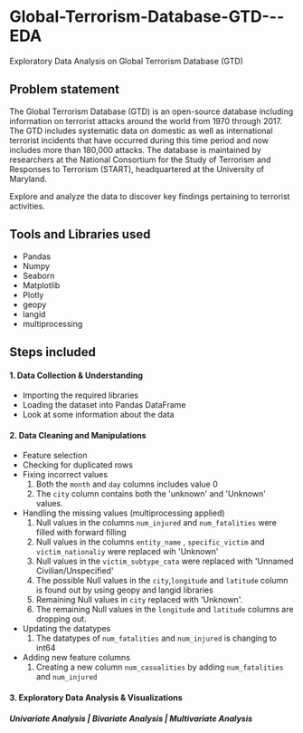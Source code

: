 # Global-Terrorism-Database-GTD---EDA
Exploratory Data Analysis on Global Terrorism Database (GTD)
## **Problem statement** 
The Global Terrorism Database (GTD) is an open-source database including information on terrorist attacks around the world from 1970 through 2017. The GTD includes systematic data on domestic as well as international terrorist incidents that have occurred during this time period and now includes more than 180,000 attacks. The database is maintained by researchers at the National Consortium for the Study of Terrorism and Responses to Terrorism (START), headquartered at the University of Maryland.<br>

Explore and analyze the data to discover key findings pertaining to terrorist activities. <br>

## **Tools and Libraries used**
* Pandas 
* Numpy
* Seaborn
* Matplotlib
* Plotly
* geopy
* langid
* multiprocessing

## **Steps included**
####   **1. Data Collection & Understanding** 
 * Importing the required libraries
 * Loading the dataset into Pandas DataFrame
 * Look at some information about the data

####   **2. Data Cleaning and Manipulations** 
 * Feature selection <br>
 * Checking for duplicated rows  <br>
 * Fixing incorrect values <br>
    1. Both the <code>month</code> and <code>day</code> columns includes value 0
    2. The <code>city</code> column contains both the 'unknown' and 'Unknown' values. <br>
 * Handling the missing values (multiprocessing applied)<br>
    1. Null values in the columns <code>num_injured</code> and <code>num_fatalities</code> were filled with forward filling <br>
    2. Null values in the columns <code>entity_name</code> , <code>specific_victim</code> and <code>victim_nationaliy</code> were replaced wih 'Unknown' <br>
    3. Null values in the <code>victim_subtype_cata</code> were replaced with 'Unnamed Civilian/Unspecified'<br>
    4. The possible Null values in the <code>city</code>,<code>longitude</code> and <code>latitude</code> column is found out by using geopy and langid libraries <br>
    5. Remaining Null values in <code>city</code> replaced with 'Unknown'.<br>
    6. The remaining Null values in the <code>longitude</code> and <code>latitude</code> columns are dropping out.<br>
 * Updating the datatypes <br>
   1. The datatypes of <code>num_fatalities</code> and <code>num_injured</code> is changing to int64 <br>
 * Adding new feature columns <br>
   1. Creating a new column <code>num_casualities</code> by adding <code>num_fatalities</code> and <code>num_injured</code>

#### **3. Exploratory Data Analysis & Visualizations**
###### **Univariate Analysis | Bivariate Analysis |  Multivariate Analysis**
